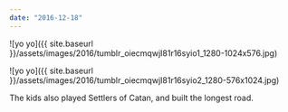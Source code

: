 ```yaml
---
date: "2016-12-18"
---
```


![yo yo]({{ site.baseurl }}/assets/images/2016/tumblr_oiecmqwjI81r16syio1_1280-1024x576.jpg)

![yo yo]({{ site.baseurl }}/assets/images/2016/tumblr_oiecmqwjI81r16syio2_1280-576x1024.jpg)

The kids also played Settlers of Catan, and built the longest road.
